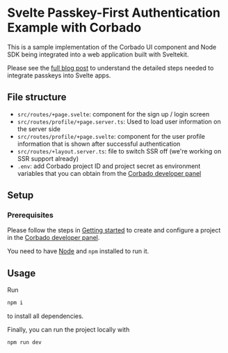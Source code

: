 # Svelte Passkey-First Authentication Example with Corbado

This is a sample implementation of the Corbado UI component and Node SDK being integrated into a web application built
with Sveltekit.

Please see the [full blog post](https://www.corbado.com/blog/sveltekit-passkeys) to understand the detailed steps needed to
integrate passkeys into Svelte apps.

## File structure

- `src/routes/+page.svelte`: component for the sign up / login screen
- `src/routes/profile/+page.server.ts`: Used to load user information on the server side
- `src/routes/profile/+page.svelte`: component for the user profile information that is shown after successful
  authentication
- `src/routes/+layout.server.ts`: file to switch SSR off (we're working on SSR support already)
- `.env`: add Corbado project ID and project secret as environment variables that you can obtain
  from the [Corbado developer panel](https://app.corbado.com/signin#register)

## Setup

### Prerequisites

Please follow the steps in [Getting started](https://docs.corbado.com/overview/getting-started) to create and configure
a project in the [Corbado developer panel](https://app.corbado.com/signin#register).

You need to have [Node](https://nodejs.org/en/download) and `npm` installed to run it.

## Usage

Run

```bash
npm i
```

to install all dependencies.

Finally, you can run the project locally with

```bash
npm run dev
```
